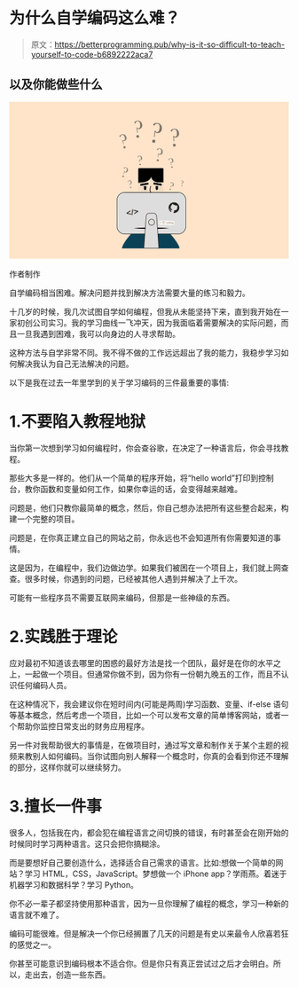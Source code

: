 # 为什么自学编码这么难？

> 原文：<https://betterprogramming.pub/why-is-it-so-difficult-to-teach-yourself-to-code-b6892222aca7>

## 以及你能做些什么

![](img/e6099a48ddd56f9a51f1fffa0966a37b.png)

作者制作

自学编码相当困难。解决问题并找到解决方法需要大量的练习和毅力。

十几岁的时候，我几次试图自学如何编程，但我从未能坚持下来，直到我开始在一家初创公司实习。我的学习曲线一飞冲天，因为我面临着需要解决的实际问题，而且一旦我遇到困难，我可以向身边的人寻求帮助。

这种方法与自学非常不同。我不得不做的工作远远超出了我的能力，我稳步学习如何解决我认为自己无法解决的问题。

以下是我在过去一年里学到的关于学习编码的三件最重要的事情:

# 1.不要陷入教程地狱

当你第一次想到学习如何编程时，你会查谷歌，在决定了一种语言后，你会寻找教程。

那些大多是一样的。他们从一个简单的程序开始，将“hello world”打印到控制台，教你函数和变量如何工作，如果你幸运的话，会变得越来越难。

问题是，他们只教你最简单的概念，然后，你自己想办法把所有这些整合起来，构建一个完整的项目。

问题是，在你真正建立自己的网站之前，你永远也不会知道所有你需要知道的事情。

这是因为，在编程中，我们边做边学。如果我们被困在一个项目上，我们就上网查查。很多时候，你遇到的问题，已经被其他人遇到并解决了上千次。

可能有一些程序员不需要互联网来编码，但那是一些神级的东西。

# 2.实践胜于理论

应对最初不知道该去哪里的困惑的最好方法是找一个团队，最好是在你的水平之上，一起做一个项目。但通常你做不到，因为你有一份朝九晚五的工作，而且不认识任何编码人员。

在这种情况下，我会建议你在短时间内(可能是两周)学习函数、变量、if-else 语句等基本概念，然后考虑一个项目，比如一个可以发布文章的简单博客网站，或者一个帮助你监控日常支出的财务应用程序。

另一件对我帮助很大的事情是，在做项目时，通过写文章和制作关于某个主题的视频来教别人如何编码。当你试图向别人解释一个概念时，你真的会看到你还不理解的部分，这样你就可以继续努力。

# 3.擅长一件事

很多人，包括我在内，都会犯在编程语言之间切换的错误，有时甚至会在刚开始的时候同时学习两种语言。这只会把你搞糊涂。

而是要想好自己要创造什么，选择适合自己需求的语言。比如:想做一个简单的网站？学习 HTML，CSS，JavaScript。梦想做一个 iPhone app？学雨燕。着迷于机器学习和数据科学？学习 Python。

你不必一辈子都坚持使用那种语言，因为一旦你理解了编程的概念，学习一种新的语言就不难了。

编码可能很难。但是解决一个你已经搁置了几天的问题是有史以来最令人欣喜若狂的感觉之一。

你甚至可能意识到编码根本不适合你。但是你只有真正尝试过之后才会明白。所以，走出去，创造一些东西。